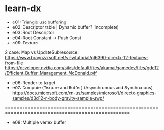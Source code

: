 # learn-dx

- e01: Triangle use buffering
- e02: Descriptor table | Dynamic buffer? (Incomplete)
- e03: Root Descriptor
- e04: Root Constant -> Push Const
- e05: Texture

2 case: Map vs UpdateSubresource: https://www.braynzarsoft.net/viewtutorial/q16390-directx-12-textures-from-file
https://developer.nvidia.com/sites/default/files/akamai/gamedev/files/gdc12/Efficient_Buffer_Management_McDonald.pdf

- e06: Render to target
- e07: Compute (Texture and Buffer) (Asynchronous and Synchronous) https://docs.microsoft.com/en-us/samples/microsoft/directx-graphics-samples/d3d12-n-body-gravity-sample-uwp/

==================================================================================================

- e08: Multiple vertex buffer